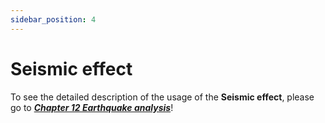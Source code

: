 ```yaml
---
sidebar_position: 4
---
```

# Seismic effect

To see the detailed description of the usage of the **Seismic effect**, please go to _**[Chapter 12 Earthquake analysis](/manual/seismic-analysis/)**_!

